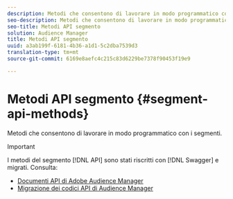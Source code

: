 ```yaml
---
description: Metodi che consentono di lavorare in modo programmatico con i segmenti.
seo-description: Metodi che consentono di lavorare in modo programmatico con i segmenti.
seo-title: Metodi API segmento
solution: Audience Manager
title: Metodi API segmento
uuid: a3ab199f-6181-4b36-a1d1-5c2dba7539d3
translation-type: tm+mt
source-git-commit: 6169e8aefc4c215c83d6229be7378f90453f19e9

---
```



# Metodi API segmento {#segment-api-methods}

Metodi che consentono di lavorare in modo programmatico con i segmenti.

>[!IMPORTANT]
>
>I metodi del segmento [!DNL API] sono stati riscritti con [!DNL Swagger] e migrati. Consulta:
>
>* [Documenti API di Adobe Audience Manager](https://bank.demdex.com/portal/swagger/index.html)
>* [Migrazione dei codici API di Audience Manager](../../api/api-swagger-migration.md)